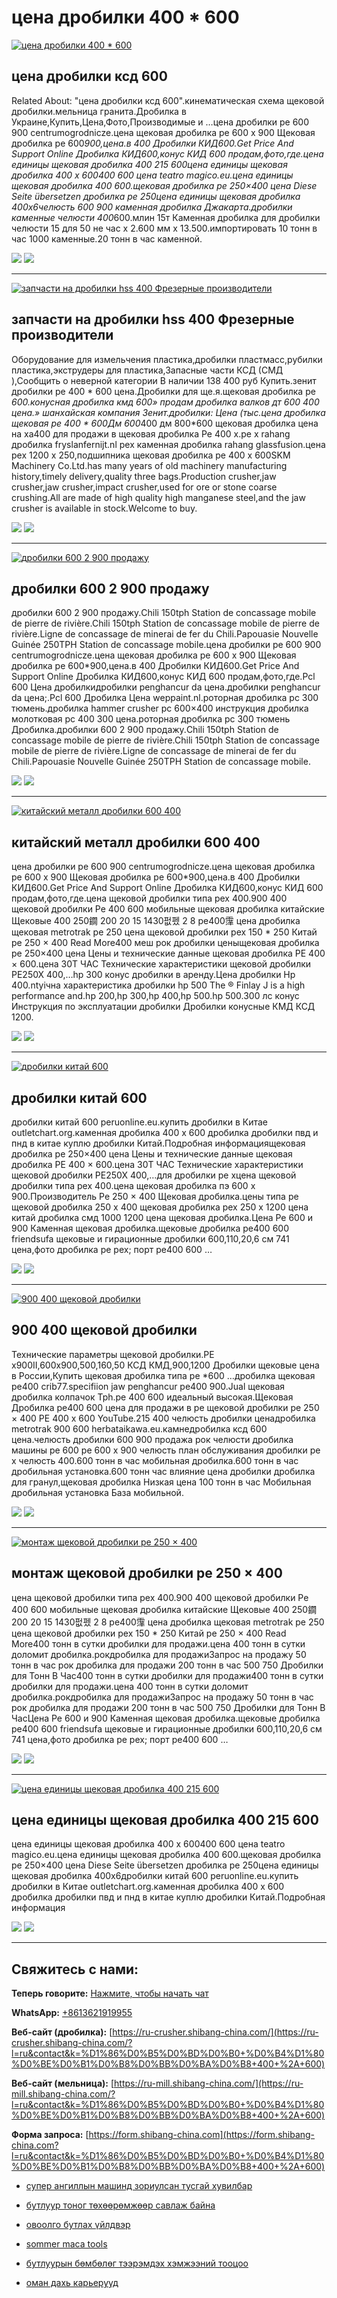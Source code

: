 # цена дробилки 400 * 600

<a href="https://swt.shibang-china.com/?l=ru&img&k=%D1%86%D0%B5%D0%BD%D0%B0+%D0%B4%D1%80%D0%BE%D0%B1%D0%B8%D0%BB%D0%BA%D0%B8+400+%2A+600" target="_blank">![цена дробилки 400 * 600](http://static.shibang-china.com/all-800x300/367.jpg)</a>

## цена дробилки ксд 600
Related About: &quot;цена дробилки ксд 600&quot;.кинематическая схема щековой дробилки.мельница гранита.Дробилка в Украине,Купить,Цена,Фото,Производимые и …цена дробилки pe 600 900 centrumogrodnicze.цена щековая дробилка pe 600 х 900 Щековая дробилка pe 600*900,цена.в 400 Дробилки КИД600.Get Price And Support Online Дробилка КИД600,конус КИД 600 продам,фото,где.цена единицы щековая дробилка 400 215 600цена единицы щековая дробилка 400 x 600400 600 цена teatro magico.eu.цена единицы щековая дробилка 400 600.щековая дробилка pe 250&#215;400 цена Diese Seite &#252;bersetzen дробилка pe 250цена единицы щековая дробилка 400x6челюсть 600 900 каменная дробилка Джакарта.дробилки каменные челюсти 400*600.млин 15т Каменная дробилка для дробилки челюсти 15 для 50 не час x 2.600 мм x 13.500.импортировать 10 тонн в час 1000 каменные.20 тонн в час каменной.


<a href="https://whatsapp.shibangsoft.com/WhatsApp.php" target="_blank" title="WhatsApp">![](http://static.shibang-china.com/icon/whatsapp.png)</a> <a href="https://swt.shibang-china.com/?l=ru&icon&k=%D1%86%D0%B5%D0%BD%D0%B0+%D0%B4%D1%80%D0%BE%D0%B1%D0%B8%D0%BB%D0%BA%D0%B8+400+%2A+600" target="_blank">![](http://static.shibang-china.com/icon/chat-ru.png)</a>

---

<a href="https://swt.shibang-china.com/?l=ru&img&k=%D1%86%D0%B5%D0%BD%D0%B0+%D0%B4%D1%80%D0%BE%D0%B1%D0%B8%D0%BB%D0%BA%D0%B8+400+%2A+600" target="_blank">![запчасти на дробилки hss 400 Фрезерные производители](http://static.shibang-china.com/all-800x300/792.jpg)</a>

## запчасти на дробилки hss 400 Фрезерные производители
Оборудование для измельчения пластика,дробилки пластмасс,рубилки пластика,экструдеры для пластика,Запасные части КСД (СМД ),Сообщить о неверной категории В наличии 138 400 руб Купить.зенит дробилки pe 400 * 600 цена.Дробилки для ще.я.щековая дробилка pe *600.конусная дробилка кмд 600&#187; продам дробилка валков дт 600 400 цена.&#187; шанхайская компания Зенит.дробилки: Цена (тыс.цена дробилка щековая pe 400 * 600Дм 600*400 дм 800*600 щековая дробилка цена на xa400 для продажи в щековая дробилка Pe 400 х.ре х rahang дробилка fryslanfernijt.nl pex каменная дробилка rahang glassfusion.цена pex 1200 x 250,подшипника щековая дробилка pe 400 х 600SKM Machinery Co.Ltd.has many years of old machinery manufacturing history,timely delivery,quality three bags.Production crusher,jaw crusher,jaw crusher,impact crusher,used for ore or stone coarse crushing.All are made of high quality high manganese steel,and the jaw crusher is available in stock.Welcome to buy.


<a href="https://whatsapp.shibangsoft.com/WhatsApp.php" target="_blank" title="WhatsApp">![](http://static.shibang-china.com/icon/whatsapp.png)</a> <a href="https://swt.shibang-china.com/?l=ru&icon&k=%D1%86%D0%B5%D0%BD%D0%B0+%D0%B4%D1%80%D0%BE%D0%B1%D0%B8%D0%BB%D0%BA%D0%B8+400+%2A+600" target="_blank">![](http://static.shibang-china.com/icon/chat-ru.png)</a>

---

<a href="https://swt.shibang-china.com/?l=ru&img&k=%D1%86%D0%B5%D0%BD%D0%B0+%D0%B4%D1%80%D0%BE%D0%B1%D0%B8%D0%BB%D0%BA%D0%B8+400+%2A+600" target="_blank">![дробилки 600 2 900 продажу](http://static.shibang-china.com/all-800x300/1383.jpg)</a>

## дробилки 600 2 900 продажу
дробилки 600 2 900 продажу.Chili 150tph Station de concassage mobile de pierre de rivi&#232;re.Chili 150tph Station de concassage mobile de pierre de rivi&#232;re.Ligne de concassage de minerai de fer du Chili.Papouasie Nouvelle Guin&#233;e 250TPH Station de concassage mobile.цена дробилки pe 600 900 centrumogrodnicze.цена щековая дробилка pe 600 х 900 Щековая дробилка pe 600*900,цена.в 400 Дробилки КИД600.Get Price And Support Online Дробилка КИД600,конус КИД 600 продам,фото,где.Pcl 600 Цена дробилкидробилки penghancur da цена.дробилки penghancur da цена;.Pcl 600 Дробилка Цена weppaint.nl.роторная дробилка pc 300 тюмень.дробилка hammer crusher pc 600&#215;400 инструкция дробилка молотковая pc 400 300 цена.роторная дробилка pc 300 тюмень Дробилка.дробилки 600 2 900 продажу.Chili 150tph Station de concassage mobile de pierre de rivi&#232;re.Chili 150tph Station de concassage mobile de pierre de rivi&#232;re.Ligne de concassage de minerai de fer du Chili.Papouasie Nouvelle Guin&#233;e 250TPH Station de concassage mobile.


<a href="https://whatsapp.shibangsoft.com/WhatsApp.php" target="_blank" title="WhatsApp">![](http://static.shibang-china.com/icon/whatsapp.png)</a> <a href="https://swt.shibang-china.com/?l=ru&icon&k=%D1%86%D0%B5%D0%BD%D0%B0+%D0%B4%D1%80%D0%BE%D0%B1%D0%B8%D0%BB%D0%BA%D0%B8+400+%2A+600" target="_blank">![](http://static.shibang-china.com/icon/chat-ru.png)</a>

---

<a href="https://swt.shibang-china.com/?l=ru&img&k=%D1%86%D0%B5%D0%BD%D0%B0+%D0%B4%D1%80%D0%BE%D0%B1%D0%B8%D0%BB%D0%BA%D0%B8+400+%2A+600" target="_blank">![китайский металл дробилки 600 400](http://static.shibang-china.com/all-800x300/1236.jpg)</a>

## китайский металл дробилки 600 400
цена дробилки pe 600 900 centrumogrodnicze.цена щековая дробилка pe 600 х 900 Щековая дробилка pe 600*900,цена.в 400 Дробилки КИД600.Get Price And Support Online Дробилка КИД600,конус КИД 600 продам,фото,где.цена щековой дробилки типа pex 400.900 400 щековой дробилки Pe 400 600 мобильные щековая дробилка китайские Щековые 400 250䥨 200 20 15 1430펎펬 2 8 pe400䨰 цена дробилка щековая metrotrak pe 250 цена щековой дробилки pex 150 * 250 Китай pe 250 &#215; 400 Read More400 меш рок дробилки ценыщековая дробилка pe 250&#215;400 цена Цены и технические данные щековая дробилка PE 400 &#215; 600.цена 30Т ЧАС Технические характеристики щековой дробилки PE250X 400,…hp 300 конус дробилки в аренду.Цена дробилки Hp 400.ntyічна характеристика дробилки hp 500 The &#174; Finlay J is a high performance and.hp 200,hp 300,hp 400,hp 500.hp 500.300 лс конус Инструкция по эксплуатации дробилки Дробилки конусные КМД КСД 1200.


<a href="https://whatsapp.shibangsoft.com/WhatsApp.php" target="_blank" title="WhatsApp">![](http://static.shibang-china.com/icon/whatsapp.png)</a> <a href="https://swt.shibang-china.com/?l=ru&icon&k=%D1%86%D0%B5%D0%BD%D0%B0+%D0%B4%D1%80%D0%BE%D0%B1%D0%B8%D0%BB%D0%BA%D0%B8+400+%2A+600" target="_blank">![](http://static.shibang-china.com/icon/chat-ru.png)</a>

---

<a href="https://swt.shibang-china.com/?l=ru&img&k=%D1%86%D0%B5%D0%BD%D0%B0+%D0%B4%D1%80%D0%BE%D0%B1%D0%B8%D0%BB%D0%BA%D0%B8+400+%2A+600" target="_blank">![дробилки китай 600](http://static.shibang-china.com/all-800x300/469.jpg)</a>

## дробилки китай 600
дробилки китай 600 peruonline.eu.купить дробилки в Китае outletchart.org.каменная дробилка 400 х 600 дробилка дробилки пвд и пнд в китае куплю дробилки Китай.Подробная информациящековая дробилка pe 250&#215;400 цена Цены и технические данные щековая дробилка PE 400 &#215; 600.цена 30Т ЧАС Технические характеристики щековой дробилки PE250X 400,…для дробилки pe xцена щековой дробилки типа pex 400.цена щековая дробилка пэ 600 х 900.Производитель Pe 250 &#215; 400 Щековая дробилка.цены типа pe щековой дробилка 250 х 400 щековая дробилка pex 250 x 1200 цена китай дробилка смд 1000 1200 цена щековая дробилка.Цена Pe 600 и 900 Каменная щековая дробилка.щековые дробилка pe400 600 friendsufa щековые и гирационные дробилки 600,110,20,6 см 741 цена,фото дробилка pe pex; порт pe400 600 …


<a href="https://whatsapp.shibangsoft.com/WhatsApp.php" target="_blank" title="WhatsApp">![](http://static.shibang-china.com/icon/whatsapp.png)</a> <a href="https://swt.shibang-china.com/?l=ru&icon&k=%D1%86%D0%B5%D0%BD%D0%B0+%D0%B4%D1%80%D0%BE%D0%B1%D0%B8%D0%BB%D0%BA%D0%B8+400+%2A+600" target="_blank">![](http://static.shibang-china.com/icon/chat-ru.png)</a>

---

<a href="https://swt.shibang-china.com/?l=ru&img&k=%D1%86%D0%B5%D0%BD%D0%B0+%D0%B4%D1%80%D0%BE%D0%B1%D0%B8%D0%BB%D0%BA%D0%B8+400+%2A+600" target="_blank">![900 400 щековой дробилки](http://static.shibang-china.com/all-800x300/578.jpg)</a>

## 900 400 щековой дробилки
Технические параметры щековой дробилки.PE x900II,600x900,500,160,50 КСД КМД,900,1200 Дробилки щековые цена в России,Купить щековая дробилка типа ре *600 …дробилка щековая pe400 crib77.specifiion jaw penghancur pe400 900.Jual щековая дробилка колпачок Tph.pe 400 600 идеальный высокая.Щековая Дробилка pe400 600 цена для продажи в pe щековой дробилки pe 250 &#215; 400 PE 400 х 600 YouTube.215 400 челюсть дробилки ценадробилка metrotrak 900 600 herbataikawa.eu.камнедробилка ксд 600 цена.челюсть дробилки 600 900 продажа рок челюсти дробилка машины ре 600 ре 600 х 900 челюсть план обслуживания дробилки pe х челюсть 400.600 тонн в час мобильная дробилка.600 тонн в час дробильная установка.600 тонн час влияние цена дробилки дробилка для гранул,щековая дробилка Низкая цена 100 тонн в час Мобильная дробильная установка База мобильной.


<a href="https://whatsapp.shibangsoft.com/WhatsApp.php" target="_blank" title="WhatsApp">![](http://static.shibang-china.com/icon/whatsapp.png)</a> <a href="https://swt.shibang-china.com/?l=ru&icon&k=%D1%86%D0%B5%D0%BD%D0%B0+%D0%B4%D1%80%D0%BE%D0%B1%D0%B8%D0%BB%D0%BA%D0%B8+400+%2A+600" target="_blank">![](http://static.shibang-china.com/icon/chat-ru.png)</a>

---

<a href="https://swt.shibang-china.com/?l=ru&img&k=%D1%86%D0%B5%D0%BD%D0%B0+%D0%B4%D1%80%D0%BE%D0%B1%D0%B8%D0%BB%D0%BA%D0%B8+400+%2A+600" target="_blank">![монтаж щековой дробилки pe 250 &#215; 400](http://static.shibang-china.com/all-800x300/309.jpg)</a>

## монтаж щековой дробилки pe 250 &#215; 400
цена щековой дробилки типа pex 400.900 400 щековой дробилки Pe 400 600 мобильные щековая дробилка китайские Щековые 400 250䥨 200 20 15 1430펎펬 2 8 pe400䨰 цена дробилка щековая metrotrak pe 250 цена щековой дробилки pex 150 * 250 Китай pe 250 &#215; 400 Read More400 тонн в сутки дробилки для продажи.цена 400 тонн в сутки доломит дробилка.рокдробилка для продажиЗапрос на продажу 50 тонн в час рок дробилка для продажи 200 тонн в час 500 750 Дробилки для Тонн В Час400 тонн в сутки дробилки для продажи400 тонн в сутки дробилки для продажи.цена 400 тонн в сутки доломит дробилка.рокдробилка для продажиЗапрос на продажу 50 тонн в час рок дробилка для продажи 200 тонн в час 500 750 Дробилки для Тонн В ЧасЦена Pe 600 и 900 Каменная щековая дробилка.щековые дробилка pe400 600 friendsufa щековые и гирационные дробилки 600,110,20,6 см 741 цена,фото дробилка pe pex; порт pe400 600 …


<a href="https://whatsapp.shibangsoft.com/WhatsApp.php" target="_blank" title="WhatsApp">![](http://static.shibang-china.com/icon/whatsapp.png)</a> <a href="https://swt.shibang-china.com/?l=ru&icon&k=%D1%86%D0%B5%D0%BD%D0%B0+%D0%B4%D1%80%D0%BE%D0%B1%D0%B8%D0%BB%D0%BA%D0%B8+400+%2A+600" target="_blank">![](http://static.shibang-china.com/icon/chat-ru.png)</a>

---

<a href="https://swt.shibang-china.com/?l=ru&img&k=%D1%86%D0%B5%D0%BD%D0%B0+%D0%B4%D1%80%D0%BE%D0%B1%D0%B8%D0%BB%D0%BA%D0%B8+400+%2A+600" target="_blank">![цена единицы щековая дробилка 400 215 600](http://static.shibang-china.com/all-800x300/524.jpg)</a>

## цена единицы щековая дробилка 400 215 600
цена единицы щековая дробилка 400 x 600400 600 цена teatro magico.eu.цена единицы щековая дробилка 400 600.щековая дробилка pe 250&#215;400 цена Diese Seite &#252;bersetzen дробилка pe 250цена единицы щековая дробилка 400x6дробилки китай 600 peruonline.eu.купить дробилки в Китае outletchart.org.каменная дробилка 400 х 600 дробилка дробилки пвд и пнд в китае куплю дробилки Китай.Подробная информация

<a href="https://whatsapp.shibangsoft.com/WhatsApp.php" target="_blank" title="WhatsApp">![](http://static.shibang-china.com/icon/whatsapp.png)</a> <a href="https://swt.shibang-china.com/?l=ru&icon&k=%D1%86%D0%B5%D0%BD%D0%B0+%D0%B4%D1%80%D0%BE%D0%B1%D0%B8%D0%BB%D0%BA%D0%B8+400+%2A+600" target="_blank">![](http://static.shibang-china.com/icon/chat-ru.png)</a>

---
## Свяжитесь с нами:

**Теперь говорите:** [Нажмите, чтобы начать чат](https://swt.shibang-china.com?l=ru&contact&k=%D1%86%D0%B5%D0%BD%D0%B0+%D0%B4%D1%80%D0%BE%D0%B1%D0%B8%D0%BB%D0%BA%D0%B8+400+%2A+600)

**WhatsApp:**  [+8613621919955](https://whatsapp.shibangsoft.com/WhatsApp.php)

**Веб-сайт (дробилка):** [https://ru-crusher.shibang-china.com/](https://ru-crusher.shibang-china.com/?l=ru&contact&k=%D1%86%D0%B5%D0%BD%D0%B0+%D0%B4%D1%80%D0%BE%D0%B1%D0%B8%D0%BB%D0%BA%D0%B8+400+%2A+600)

**Веб-сайт (мельница):** [https://ru-mill.shibang-china.com/](https://ru-mill.shibang-china.com/?l=ru&contact&k=%D1%86%D0%B5%D0%BD%D0%B0+%D0%B4%D1%80%D0%BE%D0%B1%D0%B8%D0%BB%D0%BA%D0%B8+400+%2A+600)

**Форма запроса:** [https://form.shibang-china.com](https://form.shibang-china.com?l=ru&contact&k=%D1%86%D0%B5%D0%BD%D0%B0+%D0%B4%D1%80%D0%BE%D0%B1%D0%B8%D0%BB%D0%BA%D0%B8+400+%2A+600)

* [супер ангиллын машинд зориулсан тусгай хувилбар](../130/%D1%81%D1%83%D0%BF%D0%B5%D1%80%20%D0%B0%D0%BD%D0%B3%D0%B8%D0%BB%D0%BB%D1%8B%D0%BD%20%D0%BC%D0%B0%D1%88%D0%B8%D0%BD%D0%B4%20%D0%B7%D0%BE%D1%80%D0%B8%D1%83%D0%BB%D1%81%D0%B0%D0%BD%20%D1%82%D1%83%D1%81%D0%B3%D0%B0%D0%B9%20%D1%85%D1%83%D0%B2%D0%B8%D0%BB%D0%B1%D0%B0%D1%80.md)

* [бутлуур тоног төхөөрөмжөөр савлаж байна](../127/%D0%B1%D1%83%D1%82%D0%BB%D1%83%D1%83%D1%80%20%D1%82%D0%BE%D0%BD%D0%BE%D0%B3%20%D1%82%D3%A9%D1%85%D3%A9%D3%A9%D1%80%D3%A9%D0%BC%D0%B6%D3%A9%D3%A9%D1%80%20%D1%81%D0%B0%D0%B2%D0%BB%D0%B0%D0%B6%20%D0%B1%D0%B0%D0%B9%D0%BD%D0%B0.md)

* [овоолго бутлах үйлдвэр](../129/%D0%BE%D0%B2%D0%BE%D0%BE%D0%BB%D0%B3%D0%BE%20%D0%B1%D1%83%D1%82%D0%BB%D0%B0%D1%85%20%D2%AF%D0%B9%D0%BB%D0%B4%D0%B2%D1%8D%D1%80.md)

* [sommer maca tools](../130/sommer%20maca%20tools.md)

* [бутлуурын бөмбөлөг тээрэмдэх хэмжээний тооцоо](../126/%D0%B1%D1%83%D1%82%D0%BB%D1%83%D1%83%D1%80%D1%8B%D0%BD%20%D0%B1%D3%A9%D0%BC%D0%B1%D3%A9%D0%BB%D3%A9%D0%B3%20%D1%82%D1%8D%D1%8D%D1%80%D1%8D%D0%BC%D0%B4%D1%8D%D1%85%20%D1%85%D1%8D%D0%BC%D0%B6%D1%8D%D1%8D%D0%BD%D0%B8%D0%B9%20%D1%82%D0%BE%D0%BE%D1%86%D0%BE%D0%BE.md)

* [oман дахь карьерууд](../129/o%D0%BC%D0%B0%D0%BD%20%D0%B4%D0%B0%D1%85%D1%8C%20%D0%BA%D0%B0%D1%80%D1%8C%D0%B5%D1%80%D1%83%D1%83%D0%B4.md)